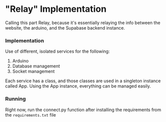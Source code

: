 # "Relay" Implementation

Calling this part Relay, because it's essentially relaying the info between the website, the arduino, and the Supabase backend instance.

### Implementation

Use of different, isolated services for the following:

1. Arduino
2. Database management
3. Socket management

Each service has a class, and those classes are used in a singleton instance called App. Using the App instance, everything can be managed easily.

### Running

Right now, run the connect.py function after installing the requirements from the `requirements.txt` file
